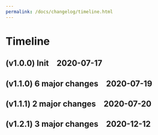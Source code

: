 ```yaml
---
permalink: /docs/changelog/timeline.html
---
```

# Timeline
(v1.0.0) Init&emsp;2020-07-17
--------
(v1.1.0) 6 major changes&emsp;2020-07-19
--------
(v1.1.1) 2 major changes&emsp;2020-07-20
--------
(v1.2.1) 3 major changes&emsp;2020-12-12
--------
